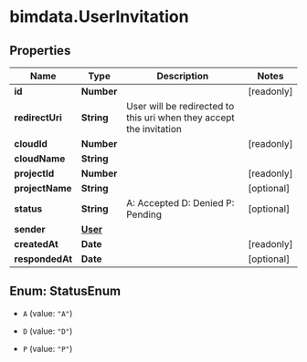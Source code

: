 # bimdata.UserInvitation

## Properties

Name | Type | Description | Notes
------------ | ------------- | ------------- | -------------
**id** | **Number** |  | [readonly] 
**redirectUri** | **String** | User will be redirected to this uri when they accept the invitation | 
**cloudId** | **Number** |  | [readonly] 
**cloudName** | **String** |  | 
**projectId** | **Number** |  | [readonly] 
**projectName** | **String** |  | [optional] 
**status** | **String** |          A: Accepted         D: Denied         P: Pending          | [optional] 
**sender** | [**User**](User.md) |  | 
**createdAt** | **Date** |  | [readonly] 
**respondedAt** | **Date** |  | [optional] 



## Enum: StatusEnum


* `A` (value: `"A"`)

* `D` (value: `"D"`)

* `P` (value: `"P"`)




